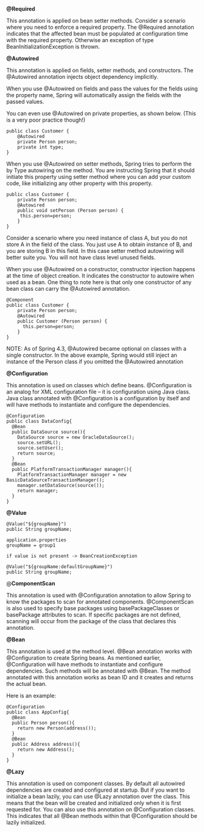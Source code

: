 **@Required**

This annotation is applied on bean setter methods. Consider a scenario where you need to enforce a required property. The @Required annotation indicates that the affected bean must be populated at configuration time with the required property. Otherwise an exception of type BeanInitializationException is thrown.

**@Autowired**

This annotation is applied on fields, setter methods, and constructors. The @Autowired annotation injects object dependency implicitly.

When you use @Autowired on fields and pass the values for the fields using the property name, Spring will automatically assign the fields with the passed values.

You can even use @Autowired on private properties, as shown below. (This is a very poor practice though!)

````
public class Customer {
    @Autowired                               
    private Person person;                   
    private int type;
}
````

When you use @Autowired on setter methods, Spring tries to perform the by Type autowiring on the method. You are instructing Spring that it should initiate this property using setter method where you can add your custom code, like initializing any other property with this property.

````
public class Customer {                                                                                         
    private Person person;
    @Autowired                                                                                                      
    public void setPerson (Person person) {
     this.person=person;
    }
}
````
Consider a scenario where you need instance of class A, but you do not store A in the field of the class. You just use A to obtain instance of B, and you are storing B in this field. In this case setter method autowiring will better suite you. You will not have class level unused fields.

When you use @Autowired on a constructor, constructor injection happens at the time of object creation. It indicates the constructor to autowire when used as a bean. One thing to note here is that only one constructor of any bean class can carry the @Autowired annotation.

````
@Component
public class Customer {
    private Person person;
    @Autowired
    public Customer (Person person) {          
      this.person=person;
    }
}
````
NOTE: As of Spring 4.3, @Autowired became optional on classes with a single constructor. In the above example, Spring would still inject an instance of the Person class if you omitted the @Autowired annotation

**@Configuration**

This annotation is used on classes which define beans. @Configuration is an analog for XML configuration file – it is configuration using Java class. Java class annotated with @Configuration is a configuration by itself and will have methods to instantiate and configure the dependencies.

````
@Configuration
public class DataConfig{ 
  @Bean
  public DataSource source(){
    DataSource source = new OracleDataSource();
    source.setURL();
    source.setUser();
    return source;
  }
  @Bean
  public PlatformTransactionManager manager(){
    PlatformTransactionManager manager = new BasicDataSourceTransactionManager();
    manager.setDataSource(source());
    return manager;
  }
}
````

**@Value**

````
@Value("${groupName}")
public String groupName;

application.properties
groupName = group1

if value is not present -> BeanCreationException

@Value("${groupName:defaultGroupName}")
public String groupName;

````

@**ComponentScan**

This annotation is used with @Configuration annotation to allow Spring to know the packages to scan for annotated components. @ComponentScan is also used to specify base packages using basePackageClasses
 or basePackage attributes to scan. If specific packages are not defined, scanning will occur from the package of the class that declares this annotation.
 
 **@Bean**
 
 This annotation is used at the method level. @Bean annotation works with @Configuration to create Spring beans. As mentioned earlier, @Configuration will have methods to instantiate and configure dependencies. Such methods will be annotated with @Bean. The method annotated with this annotation works as bean ID and it creates and returns the actual bean.
 
 Here is an example:
 
 ````
 @Configuration
 public class AppConfig{
   @Bean
   public Person person(){
     return new Person(address());
   }
   @Bean
   public Address address(){
     return new Address();
   }
 }
````

**@Lazy**

This annotation is used on component classes. By default all autowired dependencies are created and configured at startup. But if you want to initialize a bean lazily, you can use @Lazy annotation over the class. This means that the bean will be created and initialized only when it is first requested for. You can also use this annotation on @Configuration classes. This indicates that all @Bean methods within that @Configuration should be lazily initialized.

